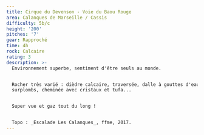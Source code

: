 ```yaml
---
title: Cirque du Devenson - Voie du Baou Rouge
area: Calanques de Marseille / Cassis
difficulty: 5b/c
height: '200'
pitches: '7'
gear: Rapproché
time: 4h
rock: Calcaire
rating: 3
description: >-
  Environnement superbe, sentiment d'être seuls au monde. 


  Rocher très varié : dièdre calcaire, traversée, dalle à gouttes d'eau, dévers,
  surplombs, cheminée avec cristaux et tufa...


  Super vue et gaz tout du long !


  Topo : _Escalade Les Calanques_, ffme, 2017.
---
```


